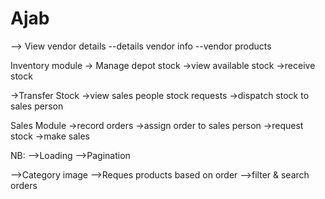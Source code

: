 # Ajab

--> View vendor details
     --details vendor info
     --vendor products
 
Inventory module
   -> Manage depot stock
      ->view available stock
      ->receive stock
      
   ->Transfer Stock
      ->view sales people stock requests
      ->dispatch stock to sales person

Sales Module
   ->record orders
   ->assign order to sales person
   ->request stock
   ->make sales
   
NB: 
  -->Loading
  -->Pagination
  
  
  -->Category image
  -->Reques products based on order
  -->filter & search orders
